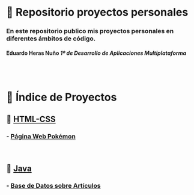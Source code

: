 # 📁 **Repositorio proyectos personales**

### En este repositorio publico mis proyectos personales en diferentes ámbitos de código.

#### Eduardo Heras Nuño *1º de Desarrollo de Aplicaciones Multiplataforma*

<br>
<br>

# 📖 Índice de Proyectos 
## 🔗 [HTML-CSS](https://github.com/EduardoHerasGit/proyectos-personales/tree/main/HTML-CSS)
###   - [Página Web Pokémon](https://github.com/EduardoHerasGit/proyectos-personales/tree/main/HTML-CSS/P%C3%A1gina%20web%20Pok%C3%A9mon)

<br>

## 🔗 [Java](https://github.com/EduardoHerasGit/proyectos-personales/tree/main/Java)
###   - [Base de Datos sobre Artículos](https://github.com/EduardoHerasGit/proyectos-personales/tree/main/Java/Base%20de%20Datos%20sobre%20Art%C3%ADculos)

